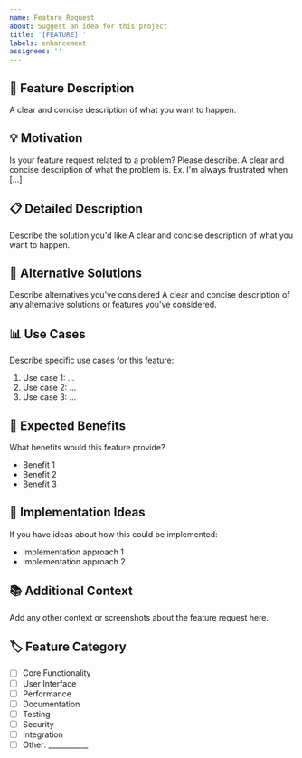 ```yaml
---
name: Feature Request
about: Suggest an idea for this project
title: '[FEATURE] '
labels: enhancement
assignees: ''
---
```


## 🚀 Feature Description
A clear and concise description of what you want to happen.

## 💡 Motivation
Is your feature request related to a problem? Please describe.
A clear and concise description of what the problem is. Ex. I'm always frustrated when [...]

## 📋 Detailed Description
Describe the solution you'd like
A clear and concise description of what you want to happen.

## 🔄 Alternative Solutions
Describe alternatives you've considered
A clear and concise description of any alternative solutions or features you've considered.

## 📊 Use Cases
Describe specific use cases for this feature:
1. Use case 1: ...
2. Use case 2: ...
3. Use case 3: ...

## 🎯 Expected Benefits
What benefits would this feature provide?
- Benefit 1
- Benefit 2
- Benefit 3

## 🔧 Implementation Ideas
If you have ideas about how this could be implemented:
- Implementation approach 1
- Implementation approach 2

## 📚 Additional Context
Add any other context or screenshots about the feature request here.

## 🏷️ Feature Category
- [ ] Core Functionality
- [ ] User Interface
- [ ] Performance
- [ ] Documentation
- [ ] Testing
- [ ] Security
- [ ] Integration
- [ ] Other: ___________
